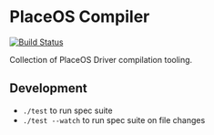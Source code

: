 # PlaceOS Compiler

[![Build Status](https://travis-ci.com/PlaceOS/compiler.svg?branch=master)](https://travis-ci.com/PlaceOS/compiler)

Collection of PlaceOS Driver compilation tooling.

## Development

- `./test` to run spec suite
- `./test --watch` to run spec suite on file changes